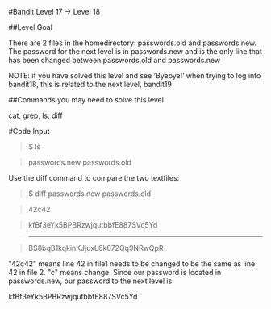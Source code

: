 #Bandit Level 17 → Level 18

##Level Goal

There are 2 files in the homedirectory: passwords.old and passwords.new. The password for the next level is in passwords.new and is the only line that has been changed between passwords.old and passwords.new

NOTE: if you have solved this level and see ‘Byebye!’ when trying to log into bandit18, this is related to the next level, bandit19

##Commands you may need to solve this level

cat, grep, ls, diff

#Code Input
>$ ls

> passwords.new passwords.old 

Use the diff command to compare the two textfiles:
>$ diff passwords.new passwords.old

>42c42

>kfBf3eYk5BPBRzwjqutbbfE887SVc5Yd

>---

>BS8bqB1kqkinKJjuxL6k072Qq9NRwQpR

"42c42" means line 42 in file1 needs to be changed to be the same as line 42 in file 2. "c" means change. Since our password is located in passwords.new, our password to the next level is:

kfBf3eYk5BPBRzwjqutbbfE887SVc5Yd
